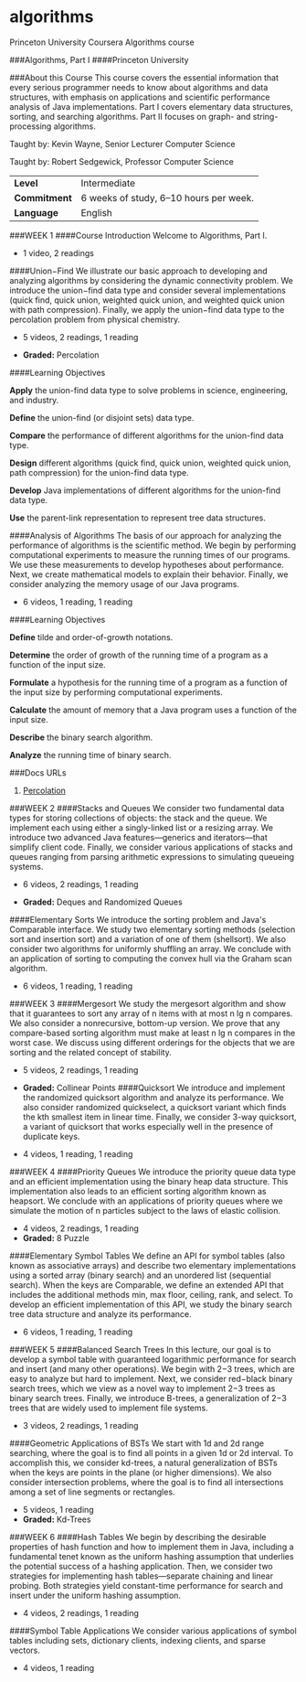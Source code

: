 # algorithms
Princeton University Coursera Algorithms course


###Algorithms, Part I
####Princeton University

###About this Course
This course covers the essential information that every serious programmer needs to know about algorithms and data structures, with emphasis on applications and scientific performance analysis of Java implementations. Part I covers elementary data structures, sorting, and searching algorithms. Part II focuses on graph- and string-processing algorithms.

Taught by:    Kevin Wayne, Senior Lecturer
Computer Science

Taught by:    Robert Sedgewick, Professor
Computer Science


|||
--- | ---
**Level** |	Intermediate
**Commitment** | 6 weeks of study, 6–10 hours per week.
**Language** | English


###WEEK 1
####Course Introduction
Welcome to Algorithms, Part I. 
* 1 video, 2 readings

####Union−Find
We illustrate our basic approach to developing and analyzing algorithms by considering the dynamic connectivity problem. We introduce the union−find data type and consider several implementations (quick find, quick union, weighted quick union, and weighted quick union with path compression). Finally, we apply the union−find data type to the percolation problem from physical chemistry. 
* 5 videos, 2 readings, 1 reading

* **Graded:** Percolation

####Learning Objectives

**Apply** the union-find data type to solve problems in science, engineering, and industry.

**Define** the union-find (or disjoint sets) data type.

**Compare** the performance of different algorithms for the union-find data type.

**Design** different algorithms (quick find, quick union, weighted quick union, path compression) for the union-find data type.

**Develop** Java implementations of different algorithms for the union-find data type.

**Use** the parent-link representation to represent tree data structures.


####Analysis of Algorithms
The basis of our approach for analyzing the performance of algorithms is the scientific method. We begin by performing computational experiments to measure the running times of our programs. We use these measurements to develop hypotheses about performance. Next, we create mathematical models to explain their behavior. Finally, we consider analyzing the memory usage of our Java programs. 
* 6 videos, 1 reading, 1 reading

####Learning Objectives

**Define** tilde and order-of-growth notations.

**Determine** the order of growth of the running time of a program as a function of the input size.

**Formulate** a hypothesis for the running time of a program as a function of the input size by performing computational experiments.

**Calculate** the amount of memory that a Java program uses a function of the input size.

**Describe** the binary search algorithm.

**Analyze** the running time of binary search.

###Docs URLs

  1. [Percolation](http://murat-aka.github.io/algorithms/week1/doc/index.html)
  
###WEEK 2
####Stacks and Queues
We consider two fundamental data types for storing collections of objects: the stack and the queue. We implement each using either a singly-linked list or a resizing array. We introduce two advanced Java features—generics and iterators—that simplify client code. Finally, we consider various applications of stacks and queues ranging from parsing arithmetic expressions to simulating queueing systems.
* 6 videos, 2 readings, 1 reading

* **Graded:** Deques and Randomized Queues

####Elementary Sorts
We introduce the sorting problem and Java's Comparable interface. We study two elementary sorting methods (selection sort and insertion sort) and a variation of one of them (shellsort). We also consider two algorithms for uniformly shuffling an array. We conclude with an application of sorting to computing the convex hull via the Graham scan algorithm.
* 6 videos, 1 reading, 1 reading

###WEEK 3
####Mergesort
We study the mergesort algorithm and show that it guarantees to sort any array of n items with at most n lg n compares. We also consider a nonrecursive, bottom-up version. We prove that any compare-based sorting algorithm must make at least n lg n compares in the worst case. We discuss using different orderings for the objects that we are sorting and the related concept of stability.
* 5 videos, 2 readings, 1 reading

* **Graded:** Collinear Points
####Quicksort
We introduce and implement the randomized quicksort algorithm and analyze its performance. We also consider randomized quickselect, a quicksort variant which finds the kth smallest item in linear time. Finally, we consider 3-way quicksort, a variant of quicksort that works especially well in the presence of duplicate keys.
* 4 videos, 1 reading, 1 reading

###WEEK 4
####Priority Queues
We introduce the priority queue data type and an efficient implementation using the binary heap data structure. This implementation also leads to an efficient sorting algorithm known as heapsort. We conclude with an applications of priority queues where we simulate the motion of n particles subject to the laws of elastic collision.
* 4 videos, 2 readings, 1 reading
* **Graded:** 8 Puzzle

####Elementary Symbol Tables
We define an API for symbol tables (also known as associative arrays) and describe two elementary implementations using a sorted array (binary search) and an unordered list (sequential search). When the keys are Comparable, we define an extended API that includes the additional methods min, max floor, ceiling, rank, and select. To develop an efficient implementation of this API, we study the binary search tree data structure and analyze its performance.
* 6 videos, 1 reading, 1 reading

###WEEK 5
####Balanced Search Trees
In this lecture, our goal is to develop a symbol table with guaranteed logarithmic performance for search and insert (and many other operations). We begin with 2−3 trees, which are easy to analyze but hard to implement. Next, we consider red−black binary search trees, which we view as a novel way to implement 2−3 trees as binary search trees. Finally, we introduce B-trees, a generalization of 2−3 trees that are widely used to implement file systems.
* 3 videos, 2 readings, 1 reading

####Geometric Applications of BSTs
We start with 1d and 2d range searching, where the goal is to find all points in a given 1d or 2d interval. To accomplish this, we consider kd-trees, a natural generalization of BSTs when the keys are points in the plane (or higher dimensions). We also consider intersection problems, where the goal is to find all intersections among a set of line segments or rectangles.
* 5 videos, 1 reading
* **Graded:** Kd-Trees

###WEEK 6
####Hash Tables
We begin by describing the desirable properties of hash function and how to implement them in Java, including a fundamental tenet known as the uniform hashing assumption that underlies the potential success of a hashing application. Then, we consider two strategies for implementing hash tables—separate chaining and linear probing. Both strategies yield constant-time performance for search and insert under the uniform hashing assumption.
* 4 videos, 2 readings, 1 reading


####Symbol Table Applications
We consider various applications of symbol tables including sets, dictionary clients, indexing clients, and sparse vectors. 
* 4 videos, 1 reading



